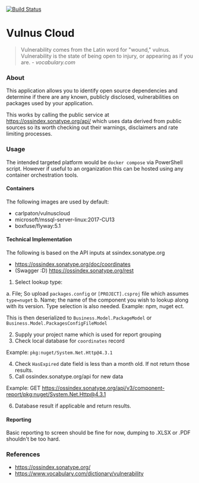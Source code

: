 [![Build Status](https://travis-ci.com/carlpaton/VulnusCloud.svg?branch=master)](https://travis-ci.com/carlpaton/VulnusCloud)

# Vulnus Cloud

> Vulnerability comes from the Latin word for "wound," vulnus. Vulnerability is the state of being open to injury, or appearing as if you are.                                                                                            *- vocabulary.com*
>

### About

This application allows you to identify open source dependencies and determine if there are any known, publicly disclosed, vulnerabilities on packages used by your application.

This works by calling the public service at https://ossindex.sonatype.org/api/ which uses data derived from public sources so its worth checking out their warnings, disclaimers and rate limiting processes.

### Usage

The intended targeted platform would be `docker compose` via PowerShell script. However if useful to an organization this can be hosted using any container orchestration tools. 

#### Containers

The following images are used by default:

* carlpaton/vulnuscloud
* microsoft/mssql-server-linux:2017-CU13
* boxfuse/flyway:5.1

#### Technical Implementation

The following is based on the API inputs at ssindex.sonatype.org

* https://ossindex.sonatype.org/doc/coordinates
* (Swagger :D) https://ossindex.sonatype.org/rest

1. Select lookup type:

a. File; So upload `packages.config` or `[PROJECT].csproj` file which assumes `type=nuget`
b. Name; the name of the component you wish to lookup along with its version. Type selection is also needed. Example: npm, nuget ect.

This is then deserialized to `Business.Model.PackageModel` or `Business.Model.PackagesConfigFileModel`

2. Supply your project name which is used for report grouping
3. Check local database for `coordinates` record

Example: `pkg:nuget/System.Net.Http@4.3.1`

4. Check `HasExpired` date field is less than a month old. If not return those results.
5. Call ossindex.sonatype.org/api for new data

Example: GET https://ossindex.sonatype.org/api/v3/component-report/pkg:nuget/System.Net.Http@4.3.1

6. Database result if applicable and return results.

#### Reporting

Basic reporting to screen should be fine for now, dumping to .XLSX or .PDF shouldn't be too hard.

### References

* https://ossindex.sonatype.org/
* https://www.vocabulary.com/dictionary/vulnerability
